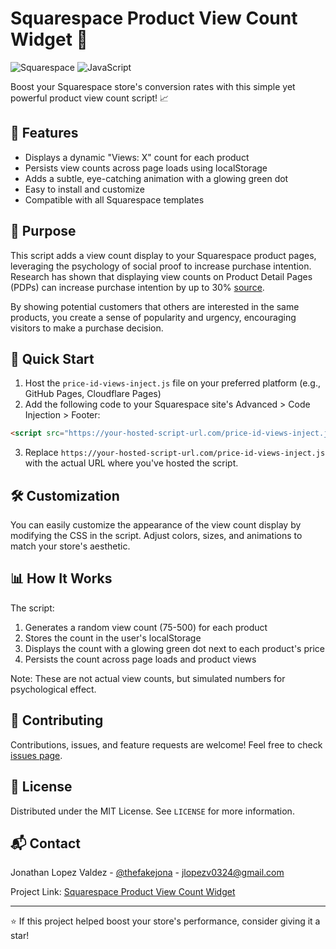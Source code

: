 # Squarespace Product View Count Widget 🚀

![Squarespace](https://img.shields.io/badge/Squarespace-Compatible-000000?style=for-the-badge&logo=squarespace&logoColor=white)
![JavaScript](https://img.shields.io/badge/JavaScript-F7DF1E?style=for-the-badge&logo=javascript&logoColor=black)

Boost your Squarespace store's conversion rates with this simple yet powerful product view count script! 📈

## 🌟 Features

- Displays a dynamic "Views: X" count for each product
- Persists view counts across page loads using localStorage
- Adds a subtle, eye-catching animation with a glowing green dot
- Easy to install and customize
- Compatible with all Squarespace templates

## 🎯 Purpose

This script adds a view count display to your Squarespace product pages, leveraging the psychology of social proof to increase purchase intention. Research has shown that displaying view counts on Product Detail Pages (PDPs) can increase purchase intention by up to 30% [source](https://tips.ariyh.com/p/show-product-views-or-purchases).

By showing potential customers that others are interested in the same products, you create a sense of popularity and urgency, encouraging visitors to make a purchase decision.

## 🚀 Quick Start

1. Host the `price-id-views-inject.js` file on your preferred platform (e.g., GitHub Pages, Cloudflare Pages)
2. Add the following code to your Squarespace site's Advanced > Code Injection > Footer:

```html
<script src="https://your-hosted-script-url.com/price-id-views-inject.js"></script>
```

3. Replace `https://your-hosted-script-url.com/price-id-views-inject.js` with the actual URL where you've hosted the script.

## 🛠 Customization

You can easily customize the appearance of the view count display by modifying the CSS in the script. Adjust colors, sizes, and animations to match your store's aesthetic.

## 📊 How It Works

The script:
1. Generates a random view count (75-500) for each product
2. Stores the count in the user's localStorage
3. Displays the count with a glowing green dot next to each product's price
4. Persists the count across page loads and product views

Note: These are not actual view counts, but simulated numbers for psychological effect.

## 🤝 Contributing

Contributions, issues, and feature requests are welcome! Feel free to check [issues page](https://github.com/jlopezvaldez/square-space-product-view-count-widget/issues).

## 📝 License

Distributed under the MIT License. See `LICENSE` for more information.

## 📬 Contact

Jonathan Lopez Valdez - [@thefakejona](https://twitter.com/thefakejona) - jlopezv0324@gmail.com

Project Link: [Squarespace Product View Count Widget](https://github.com/jlopezvaldez/square-space-product-view-count-widget)

---

⭐️ If this project helped boost your store's performance, consider giving it a star!
